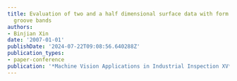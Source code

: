 ```yaml
---
title: Evaluation of two and a half dimensional surface data with form component and
  groove bands
authors:
- Binjian Xin
date: '2007-01-01'
publishDate: '2024-07-22T09:08:56.640288Z'
publication_types:
- paper-conference
publication: '*Machine Vision Applications in Industrial Inspection XV*'
---
```

